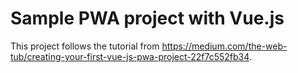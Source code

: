 # Sample PWA project with Vue.js

This project follows the tutorial from https://medium.com/the-web-tub/creating-your-first-vue-js-pwa-project-22f7c552fb34.
